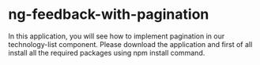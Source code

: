 # ng-feedback-with-pagination
In this application, you will see how to implement pagination in our technology-list component.
Please download the application and first of all install all the required packages using npm install command.
